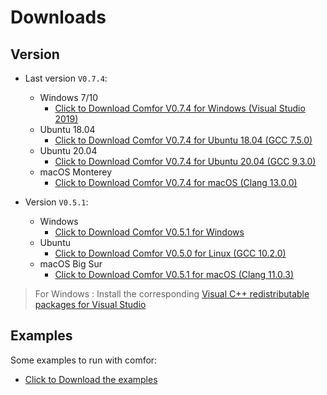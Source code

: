 # Downloads

## Version

- Last version `V0.7.4`:

    - Windows 7/10
        - <a href="../../assets/bin/V0_7_4/COMFOR_V0_7_4_VS2019.exe" download>Click to Download Comfor V0.7.4 for Windows (Visual Studio 2019)</a>
    - Ubuntu 18.04
        - <a href="../../assets/bin/V0_7_4/COMFOR_V0_7_4_GCC7_5" download>Click to Download Comfor V0.7.4 for Ubuntu 18.04 (GCC 7.5.0)</a>
    - Ubuntu 20.04
        - <a href="../../assets/bin/V0_7_4/COMFOR_V0_7_4_GCC9_3" download>Click to Download Comfor V0.7.4 for Ubuntu 20.04 (GCC 9.3.0)</a>
    - macOS Monterey
        - <a href="../../assets/bin/V0_7_4/COMFOR_V0_7_4_CLANG13" download>Click to Download Comfor V0.7.4 for macOS (Clang 13.0.0)</a>

- Version `V0.5.1`:

    - Windows
        - <a href="../../assets/bin/COMFOR_V0_5_1.exe" download>Click to Download Comfor V0.5.1 for Windows</a>
    - Ubuntu 
        - <a href="../../assets/bin/COMFOR_V0_5_0_GCC_10_2_0" download>Click to Download Comfor V0.5.0 for Linux (GCC 10.2.0)</a>
    - macOS Big Sur
        - <a href="../../assets/bin/COMFOR_V0_5_1_OSX_clang11" download>Click to Download Comfor V0.5.1 for macOS (Clang 11.0.3)</a>

> For Windows : Install the corresponding [Visual C++ redistributable packages for Visual Studio](https://support.microsoft.com/en-us/topic/the-latest-supported-visual-c-downloads-2647da03-1eea-4433-9aff-95f26a218cc0)


## Examples 

Some examples to run with comfor:

- <a href="../../assets/examples/examples.zip" download>Click to Download the examples</a>
